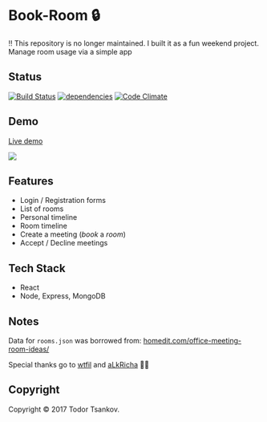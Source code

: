 # Book-Room 🔒

‼️ This repository is no longer maintained. I built it as a fun weekend project.
Manage room usage via a simple app

## Status
[![Build Status](https://travis-ci.org/txwkx/book-room.svg)](https://travis-ci.org/txwkx/book-room)
[![dependencies](https://david-dm.org/txwkx/book-room.svg)](https://david-dm.org/txwkx/book-room.svg)
[![Code Climate](https://codeclimate.com/github/txwkx/book-room/badges/gpa.svg)](https://codeclimate.com/github/txwkx/book-room)

## Demo

[Live demo](http://178.62.125.114/)

![](https://media.giphy.com/media/xT0xewDgEWH2K4yEJa/giphy.gif)

## Features

* Login / Registration forms
* List of rooms
* Personal timeline
* Room timeline
* Create a meeting (*book* a *room*)
* Accept / Decline meetings

## Tech Stack

* React
* Node, Express, MongoDB

## Notes
Data for `rooms.json` was borrowed from: [homedit.com/office-meeting-room-ideas/](https://www.homedit.com/office-meeting-room-ideas/)

Special thanks go to [wtfil](https://github.com/wtfil) and [aLkRicha](https://github.com/aLkRicha) 💪🏻

## Copyright

Copyright © 2017 Todor Tsankov.
